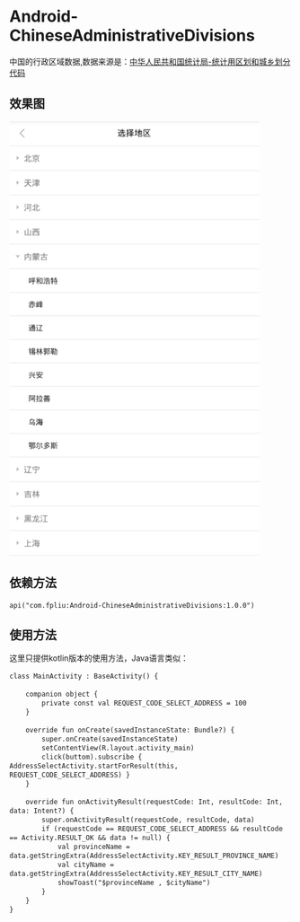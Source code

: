 # Android-ChineseAdministrativeDivisions
中国的行政区域数据,数据来源是：<a href="http://www.stats.gov.cn/tjsj/tjbz/tjyqhdmhcxhfdm/" target=_blank>中华人民共和国统计局-统计用区划和城乡划分代码</a>

## 效果图
<img src="./effect.jpg" width="445" height="774" alt="效果图" />

## 依赖方法
```
api("com.fpliu:Android-ChineseAdministrativeDivisions:1.0.0")
```
## 使用方法
这里只提供kotlin版本的使用方法，Java语言类似：
```
class MainActivity : BaseActivity() {

    companion object {
        private const val REQUEST_CODE_SELECT_ADDRESS = 100
    }

    override fun onCreate(savedInstanceState: Bundle?) {
        super.onCreate(savedInstanceState)
        setContentView(R.layout.activity_main)
        click(buttom).subscribe { AddressSelectActivity.startForResult(this, REQUEST_CODE_SELECT_ADDRESS) }
    }

    override fun onActivityResult(requestCode: Int, resultCode: Int, data: Intent?) {
        super.onActivityResult(requestCode, resultCode, data)
        if (requestCode == REQUEST_CODE_SELECT_ADDRESS && resultCode == Activity.RESULT_OK && data != null) {
            val provinceName = data.getStringExtra(AddressSelectActivity.KEY_RESULT_PROVINCE_NAME)
            val cityName = data.getStringExtra(AddressSelectActivity.KEY_RESULT_CITY_NAME)
            showToast("$provinceName , $cityName")
        }
    }
}
```
